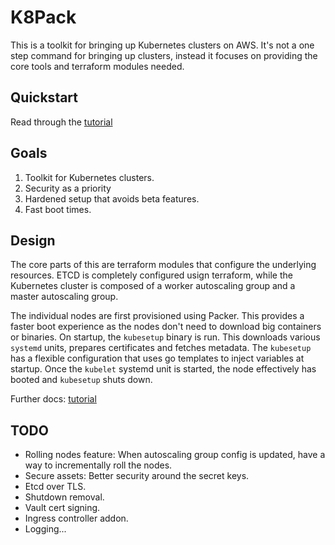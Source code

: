 # K8Pack

This is a toolkit for bringing up Kubernetes clusters on AWS. It's not a one step command for bringing up clusters, instead it focuses on providing the core tools and terraform modules needed.

## Quickstart

Read through the [tutorial](docs/tutorial/0-prerequisites.md)

## Goals

1. Toolkit for Kubernetes clusters.
2. Security as a priority
3. Hardened setup that avoids beta features.
4. Fast boot times.

## Design

The core parts of this are terraform modules that configure the underlying resources. ETCD is completely configured usign terraform, while the Kubernetes cluster is composed of a worker autoscaling group and a master autoscaling group.

The individual nodes are first provisioned using Packer. This provides a faster boot experience as the nodes don't need to download big containers or binaries. On startup, the `kubesetup` binary is run. This downloads various `systemd` units, prepares certificates and fetches metadata. The `kubesetup` has a flexible configuration that uses go templates to inject variables at startup. Once the `kubelet` systemd unit is started, the node effectively has booted and `kubesetup` shuts down.

Further docs: [tutorial](docs/design/)

## TODO

- Rolling nodes feature: When autoscaling group config is updated, have a way to incrementally roll the nodes.
- Secure assets: Better security around the secret keys.
- Etcd over TLS.
- Shutdown removal.
- Vault cert signing.
- Ingress controller addon.
- Logging...
